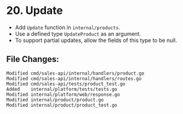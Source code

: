 # 20. Update

- Add `Update` function in `internal/products`.
- Use a defined type `UpdateProduct` as an argument.
- To support partial updates, allow the fields of this type to be null.


## File Changes:

```
Modified cmd/sales-api/internal/handlers/product.go
Modified cmd/sales-api/internal/handlers/routes.go
Modified cmd/sales-api/tests/product_test.go
Added    internal/platform/tests/tests.go
Modified internal/platform/web/response.go
Modified internal/product/product.go
Modified internal/product/product_test.go
```